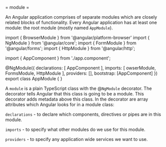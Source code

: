 = module =

An Angular application comprises of separate modules which are closely related
blocks of functionality. Every Angular application has at least one module:
the root module (mostly named `AppModule`).

import { BrowserModule } from '@angular/platform-browser'
import { NgModule } from '@angular/core';
import { FormModule } from '@angular/forms';
import { HttpModule } from '@angular/http';

import { AppComponent } from './app.component';

@NgModule({
declarations: [
  AppComponent
],
imports: [
owserModule,
FormsModule,
HttpModule
],
providers: [],
bootstrap: [AppComponent]
})
export class AppModule {  }

A `module` is a plain TypeScript class with the @`NgModule` decorator. The
decorator tells Angular that this class is going to be a module. This
decorator adds metadata above this class. In the decorator are array
attributes which Angular looks for in a module class:

`declarations` - to declare which components, directives or pipes are in this
module.

`imports` - to specify what other modules do we use for this module.

`providers` - to specify any application wide services we want to use.

